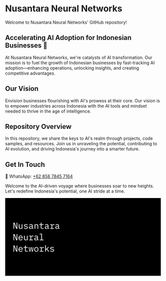 # Nusantara Neural Networks

Welcome to Nusantara Neural Networks' GitHub repository!

## Accelerating AI Adoption for Indonesian Businesses 🚀

At Nusantara Neural Networks, we're catalysts of AI transformation. Our mission is to fuel the growth of Indonesian businesses by fast-tracking AI adoption—enhancing operations, unlocking insights, and creating competitive advantages.

## Our Vision

Envision businesses flourishing with AI's prowess at their core. Our vision is to empower industries across Indonesia with the AI tools and mindset needed to thrive in the age of intelligence.

## Repository Overview

In this repository, we share the keys to AI's realm through projects, code samples, and resources. Join us in unraveling the potential, contributing to AI evolution, and driving Indonesia's journey into a smarter future.

## Get In Touch
<!--
🌐 Website: []()
📧 Email: 
-->
📱 WhatsApp: [+62 858 7845 7164](https://wa.me/+628587845716)

Welcome to the AI-driven voyage where businesses soar to new heights. Let's redefine Indonesia's potential, one AI stride at a time.

[![Nusantara Neural Networks Github Social Media Preview](/profile/nusantara-neural-networks-github-social-media-preview.png)](https://www.nusantaraneural.com)
